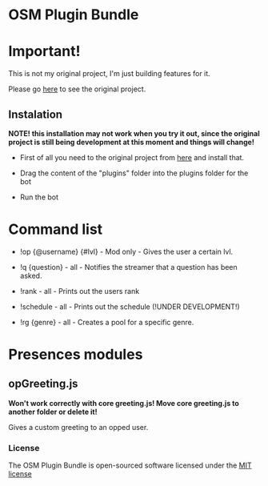 # OSM Plugin Bundle

# Important!

This is not my original project, I'm just building features for it.

Please go [here](https://github.com/owenconti/livecodingtv-bot) to see the original project.

## Instalation

**NOTE! this installation may not work when you try it out, since the original project is still being development at this moment and things will change!**

- First of all you need to the original project from [here](https://github.com/owenconti/livecodingtv-bot) and install that.

- Drag the content of the "plugins" folder into the plugins folder for the bot

- Run the bot

# Command list

- !op {@username} {#lvl} - Mod only - Gives the user a certain lvl.

- !q {question} - all - Notifies the streamer that a question has been asked.

- !rank - all - Prints out the users rank

- !schedule - all - Prints out the schedule (!UNDER DEVELOPMENT!)

- !rg {genre} - all - Creates a pool for a specific genre.

# Presences modules

## opGreeting.js
**Won't work correctly with core greeting.js! Move core greeting.js to another folder or delete it!**

Gives a custom greeting to an opped user.

### License

The OSM Plugin Bundle is open-sourced software licensed under the [MIT license](http://opensource.org/licenses/MIT)
